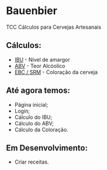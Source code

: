 # Bauenbier
TCC Cálculos para Cervejas Artesanais

## Cálculos: ##

- [IBU](https://www.beerbier.com.br/blog/o-que-e-o-ibu-da-cerveja/) - Nível de amargor
- [ABV](https://www.papodebar.com/abv-alcohol-by-volume-o-que-e-isso/) - Teor Alcóolico
- [EBC / SRM](https://www.beerbier.com.br/blog/entendendo-a-coloracao-da-cerveja/) - Coloração da cerveja

## Até agora temos: ##

- Página inicial;
- Login;
- Cálculo do IBU;
- Cálculo do ABV;
- Cálculo da Coloração.

## Em Desenvolvimento: ##

- Criar receitas.
